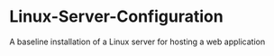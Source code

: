 # Linux-Server-Configuration
A baseline installation of a Linux server for hosting a web application
